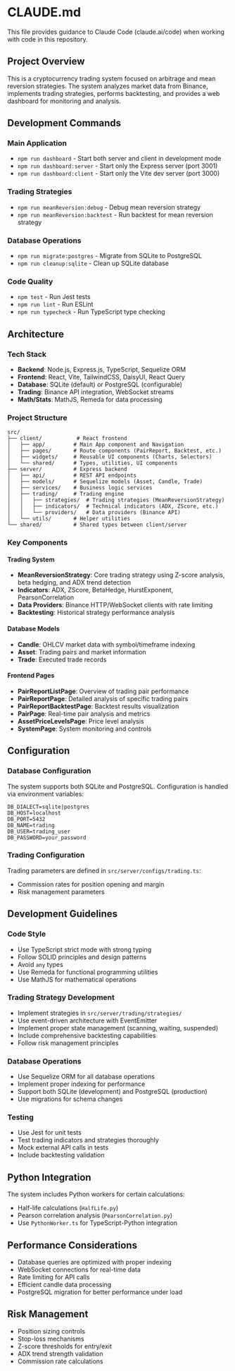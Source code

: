 # CLAUDE.md

This file provides guidance to Claude Code (claude.ai/code) when working with code in this repository.

## Project Overview

This is a cryptocurrency trading system focused on arbitrage and mean reversion strategies. The system analyzes market data from Binance, implements trading strategies, performs backtesting, and provides a web dashboard for monitoring and analysis.

## Development Commands

### Main Application
- `npm run dashboard` - Start both server and client in development mode
- `npm run dashboard:server` - Start only the Express server (port 3001)
- `npm run dashboard:client` - Start only the Vite dev server (port 3000)

### Trading Strategies
- `npm run meanReversion:debug` - Debug mean reversion strategy
- `npm run meanReversion:backtest` - Run backtest for mean reversion strategy

### Database Operations
- `npm run migrate:postgres` - Migrate from SQLite to PostgreSQL
- `npm run cleanup:sqlite` - Clean up SQLite database

### Code Quality
- `npm test` - Run Jest tests
- `npm run lint` - Run ESLint
- `npm run typecheck` - Run TypeScript type checking

## Architecture

### Tech Stack
- **Backend**: Node.js, Express.js, TypeScript, Sequelize ORM
- **Frontend**: React, Vite, TailwindCSS, DaisyUI, React Query
- **Database**: SQLite (default) or PostgreSQL (configurable)
- **Trading**: Binance API integration, WebSocket streams
- **Math/Stats**: MathJS, Remeda for data processing

### Project Structure

```
src/
├── client/           # React frontend
│   ├── app/         # Main App component and Navigation
│   ├── pages/       # Route components (PairReport, Backtest, etc.)
│   ├── widgets/     # Reusable UI components (Charts, Selectors)
│   └── shared/      # Types, utilities, UI components
├── server/          # Express backend
│   ├── api/         # REST API endpoints
│   ├── models/      # Sequelize models (Asset, Candle, Trade)
│   ├── services/    # Business logic services
│   ├── trading/     # Trading engine
│   │   ├── strategies/  # Trading strategies (MeanReversionStrategy)
│   │   ├── indicators/  # Technical indicators (ADX, ZScore, etc.)
│   │   └── providers/   # Data providers (Binance API)
│   └── utils/       # Helper utilities
└── shared/          # Shared types between client/server
```

### Key Components

#### Trading System
- **MeanReversionStrategy**: Core trading strategy using Z-score analysis, beta hedging, and ADX trend detection
- **Indicators**: ADX, ZScore, BetaHedge, HurstExponent, PearsonCorrelation
- **Data Providers**: Binance HTTP/WebSocket clients with rate limiting
- **Backtesting**: Historical strategy performance analysis

#### Database Models
- **Candle**: OHLCV market data with symbol/timeframe indexing
- **Asset**: Trading pairs and market information
- **Trade**: Executed trade records

#### Frontend Pages
- **PairReportListPage**: Overview of trading pair performance
- **PairReportPage**: Detailed analysis of specific trading pairs
- **PairReportBacktestPage**: Backtest results visualization
- **PairPage**: Real-time pair analysis and metrics
- **AssetPriceLevelsPage**: Price level analysis
- **SystemPage**: System monitoring and controls

## Configuration

### Database Configuration
The system supports both SQLite and PostgreSQL. Configuration is handled via environment variables:

```env
DB_DIALECT=sqlite|postgres
DB_HOST=localhost
DB_PORT=5432
DB_NAME=trading
DB_USER=trading_user
DB_PASSWORD=your_password
```

### Trading Configuration
Trading parameters are defined in `src/server/configs/trading.ts`:
- Commission rates for position opening and margin
- Risk management parameters

## Development Guidelines

### Code Style
- Use TypeScript strict mode with strong typing
- Follow SOLID principles and design patterns
- Avoid `any` types
- Use Remeda for functional programming utilities
- Use MathJS for mathematical operations

### Trading Strategy Development
- Implement strategies in `src/server/trading/strategies/`
- Use event-driven architecture with EventEmitter
- Implement proper state management (scanning, waiting, suspended)
- Include comprehensive backtesting capabilities
- Follow risk management principles

### Database Operations
- Use Sequelize ORM for all database operations
- Implement proper indexing for performance
- Support both SQLite (development) and PostgreSQL (production)
- Use migrations for schema changes

### Testing
- Use Jest for unit tests
- Test trading indicators and strategies thoroughly
- Mock external API calls in tests
- Include backtesting validation

## Python Integration

The system includes Python workers for certain calculations:
- Half-life calculations (`HalfLife.py`)
- Pearson correlation analysis (`PearsonCorrelation.py`)
- Use `PythonWorker.ts` for TypeScript-Python integration

## Performance Considerations

- Database queries are optimized with proper indexing
- WebSocket connections for real-time data
- Rate limiting for API calls
- Efficient candle data processing
- PostgreSQL migration for better performance under load

## Risk Management

- Position sizing controls
- Stop-loss mechanisms
- Z-score thresholds for entry/exit
- ADX trend strength validation
- Commission rate calculations